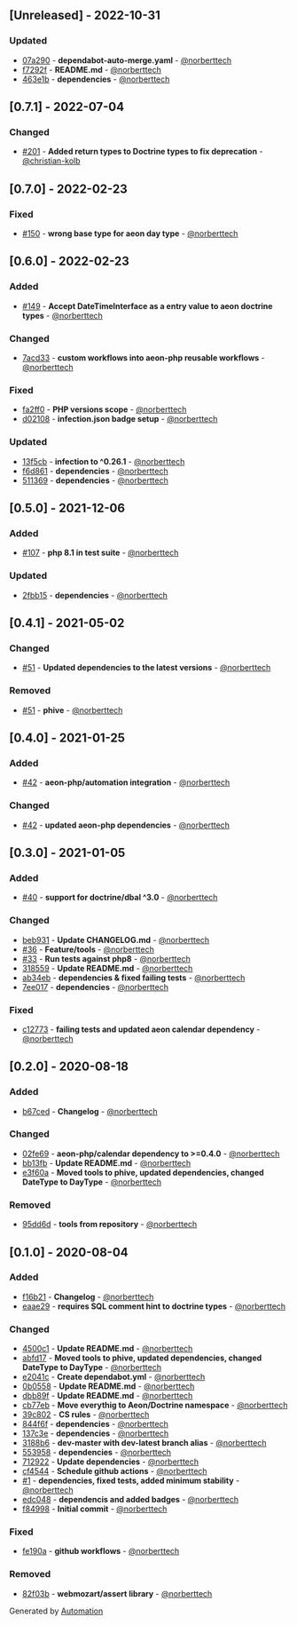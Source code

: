 ## [Unreleased] - 2022-10-31

### Updated
- [07a290](https://github.com/aeon-php/calendar-doctrine/commit/07a29071487d3e653c200c009ccabef8bd8d0727) - **dependabot-auto-merge.yaml** - [@norberttech](https://github.com/norberttech)
- [f7292f](https://github.com/aeon-php/calendar-doctrine/commit/f7292f3127d9a4b91c28c60018e71b545af503c7) - **README.md** - [@norberttech](https://github.com/norberttech)
- [463e1b](https://github.com/aeon-php/calendar-doctrine/commit/463e1b8cb20c083a218ae581622c9a30d9f9fa8f) - **dependencies** - [@norberttech](https://github.com/norberttech)

## [0.7.1] - 2022-07-04

### Changed
- [#201](https://github.com/aeon-php/calendar-doctrine/pull/201) - **Added return types to Doctrine types to fix deprecation** - [@christian-kolb](https://github.com/christian-kolb)

## [0.7.0] - 2022-02-23

### Fixed
- [#150](https://github.com/aeon-php/calendar-doctrine/pull/150) - **wrong base type for aeon day type** - [@norberttech](https://github.com/norberttech)

## [0.6.0] - 2022-02-23

### Added
- [#149](https://github.com/aeon-php/calendar-doctrine/pull/149) - **Accept DateTimeInterface as a entry value to aeon doctrine types** - [@norberttech](https://github.com/norberttech)

### Changed
- [7acd33](https://github.com/aeon-php/calendar-doctrine/commit/7acd33e4bd61d0288583dc3e19b4836e7074bb08) - **custom workflows into aeon-php reusable workflows** - [@norberttech](https://github.com/norberttech)

### Fixed
- [fa2ff0](https://github.com/aeon-php/calendar-doctrine/commit/fa2ff0f76ba210ae8a41531a86dc7a5d8410f7ca) - **PHP versions scope** - [@norberttech](https://github.com/norberttech)
- [d02108](https://github.com/aeon-php/calendar-doctrine/commit/d02108695e2f0eef995cfaebabd396f2f469604c) - **infection.json badge setup** - [@norberttech](https://github.com/norberttech)

### Updated
- [13f5cb](https://github.com/aeon-php/calendar-doctrine/commit/13f5cb394b672da064a5fef0036fa8f1ddf420a5) - **infection to ^0.26.1** - [@norberttech](https://github.com/norberttech)
- [f6d861](https://github.com/aeon-php/calendar-doctrine/commit/f6d86121680c09fce1be887b6d46b170e64f34a9) - **dependencies** - [@norberttech](https://github.com/norberttech)
- [511369](https://github.com/aeon-php/calendar-doctrine/commit/5113690fafec165fc9302294aaf977a1ea8e1dbe) - **dependencies** - [@norberttech](https://github.com/norberttech)

## [0.5.0] - 2021-12-06

### Added
- [#107](https://github.com/aeon-php/calendar-doctrine/pull/107) - **php 8.1 in test suite** - [@norberttech](https://github.com/norberttech)

### Updated
- [2fbb15](https://github.com/aeon-php/calendar-doctrine/commit/2fbb1553bca579268bbaa7d0c302a7ed25be5cd2) - **dependencies** - [@norberttech](https://github.com/norberttech)

## [0.4.1] - 2021-05-02

### Changed
- [#51](https://github.com/aeon-php/calendar-doctrine/pull/51) - **Updated dependencies to the latest versions** - [@norberttech](https://github.com/norberttech)

### Removed
- [#51](https://github.com/aeon-php/calendar-doctrine/pull/51) - **phive** - [@norberttech](https://github.com/norberttech)

## [0.4.0] - 2021-01-25

### Added
- [#42](https://github.com/aeon-php/calendar-doctrine/pull/42) - **aeon-php/automation integration** - [@norberttech](https://github.com/norberttech)

### Changed
- [#42](https://github.com/aeon-php/calendar-doctrine/pull/42) - **updated aeon-php dependencies** - [@norberttech](https://github.com/norberttech)

## [0.3.0] - 2021-01-05

### Added
- [#40](https://github.com/aeon-php/calendar-doctrine/pull/40) - **support for doctrine/dbal ^3.0** - [@norberttech](https://github.com/norberttech)

### Changed
- [beb931](https://github.com/aeon-php/calendar-doctrine/commit/beb9311af2c56e0d06ac3d227b64d6731f0e846e) - **Update CHANGELOG.md** - [@norberttech](https://github.com/norberttech)
- [#36](https://github.com/aeon-php/calendar-doctrine/pull/36) - **Feature/tools** - [@norberttech](https://github.com/norberttech)
- [#33](https://github.com/aeon-php/calendar-doctrine/pull/33) - **Run tests against php8** - [@norberttech](https://github.com/norberttech)
- [318559](https://github.com/aeon-php/calendar-doctrine/commit/318559df993d1e9792a3d3297a9d7de3cead2a12) - **Update README.md** - [@norberttech](https://github.com/norberttech)
- [ab34eb](https://github.com/aeon-php/calendar-doctrine/commit/ab34eb2080fa2b735c641993508e36c5a83e649d) - **dependencies & fixed failing tests** - [@norberttech](https://github.com/norberttech)
- [7ee017](https://github.com/aeon-php/calendar-doctrine/commit/7ee0173aad3e93c05f0a66c4fcaff814954b5ba5) - **dependencies** - [@norberttech](https://github.com/norberttech)

### Fixed
- [c12773](https://github.com/aeon-php/calendar-doctrine/commit/c1277322ae426f1ba5fa16dadc424770d3d28f27) - **failing tests and updated aeon calendar dependency** - [@norberttech](https://github.com/norberttech)

## [0.2.0] - 2020-08-18

### Added
- [b67ced](https://github.com/aeon-php/calendar-doctrine/commit/b67ced84117587bcac6f4afe7b68075cf8694f1a) - **Changelog** - [@norberttech](https://github.com/norberttech)

### Changed
- [02fe69](https://github.com/aeon-php/calendar-doctrine/commit/02fe690d89a995b215db406806ed435a22273906) - **aeon-php/calendar dependency to >=0.4.0** - [@norberttech](https://github.com/norberttech)
- [bb13fb](https://github.com/aeon-php/calendar-doctrine/commit/bb13fbbe879d6cfb277927f96983cd25a570ef65) - **Update README.md** - [@norberttech](https://github.com/norberttech)
- [e3f60a](https://github.com/aeon-php/calendar-doctrine/commit/e3f60a3b7be78b800c75adac7438bf2e667b97da) - **Moved tools to phive, updated dependencies, changed DateType to DayType** - [@norberttech](https://github.com/norberttech)

### Removed
- [95dd6d](https://github.com/aeon-php/calendar-doctrine/commit/95dd6d8fd63f465cae4c12c12d6f3c0de8b40a1b) - **tools from repository** - [@norberttech](https://github.com/norberttech)

## [0.1.0] - 2020-08-04

### Added
- [f16b21](https://github.com/aeon-php/calendar-doctrine/commit/f16b2188528972bca985e32105d9811dce30bb05) - **Changelog** - [@norberttech](https://github.com/norberttech)
- [eaae29](https://github.com/aeon-php/calendar-doctrine/commit/eaae296ce779812d6d1c655ab5ccca85f0a98180) - **requires SQL comment hint to doctrine types** - [@norberttech](https://github.com/norberttech)

### Changed
- [4500c1](https://github.com/aeon-php/calendar-doctrine/commit/4500c1f4e9b4eabcf442c5de1ef6e6b634eb1167) - **Update README.md** - [@norberttech](https://github.com/norberttech)
- [abfd17](https://github.com/aeon-php/calendar-doctrine/commit/abfd1773235eadbef6d5fbc344256bc60a92bf6c) - **Moved tools to phive, updated dependencies, changed DateType to DayType** - [@norberttech](https://github.com/norberttech)
- [e2041c](https://github.com/aeon-php/calendar-doctrine/commit/e2041c4d32d1d9f3b3f36cd18d206b3cdf9c376d) - **Create dependabot.yml** - [@norberttech](https://github.com/norberttech)
- [0b0558](https://github.com/aeon-php/calendar-doctrine/commit/0b0558c0fbf908df0d3cba861b4b312abeae623b) - **Update README.md** - [@norberttech](https://github.com/norberttech)
- [dbb89f](https://github.com/aeon-php/calendar-doctrine/commit/dbb89fc90a2e2d0a6a28163c11185ca388534348) - **Update README.md** - [@norberttech](https://github.com/norberttech)
- [cb77eb](https://github.com/aeon-php/calendar-doctrine/commit/cb77eb602c917ad6fd07b0e909ccabbb5392e609) - **Move everythig to Aeon/Doctrine namespace** - [@norberttech](https://github.com/norberttech)
- [39c802](https://github.com/aeon-php/calendar-doctrine/commit/39c802d572511e8c00df235053a25309453dfdb1) - **CS rules** - [@norberttech](https://github.com/norberttech)
- [844f6f](https://github.com/aeon-php/calendar-doctrine/commit/844f6f4b98d893b18335eaf8ebc49597a2d2e390) - **dependencies** - [@norberttech](https://github.com/norberttech)
- [137c3e](https://github.com/aeon-php/calendar-doctrine/commit/137c3ec033883cf77a593e32cca2b00dc12c79d1) - **dependencies** - [@norberttech](https://github.com/norberttech)
- [3188b6](https://github.com/aeon-php/calendar-doctrine/commit/3188b625e9d58e62c0bcc665a400b7d995a599c4) - **dev-master with dev-latest branch alias** - [@norberttech](https://github.com/norberttech)
- [553958](https://github.com/aeon-php/calendar-doctrine/commit/5539589204050755d6d148e837a288444a181ed8) - **dependencies** - [@norberttech](https://github.com/norberttech)
- [712922](https://github.com/aeon-php/calendar-doctrine/commit/7129227cf7cb805dd08504ba09c21f0245febfd1) - **Update dependencies** - [@norberttech](https://github.com/norberttech)
- [cf4544](https://github.com/aeon-php/calendar-doctrine/commit/cf4544c85b433073c64efcf08c78fc17b5f13dbf) - **Schedule github actions** - [@norberttech](https://github.com/norberttech)
- [#1](https://github.com/aeon-php/calendar-doctrine/pull/1) - **dependencies, fixed tests, added minimum stability** - [@norberttech](https://github.com/norberttech)
- [edc048](https://github.com/aeon-php/calendar-doctrine/commit/edc0488667080dad707962eea820b7d5aa3d7a7e) - **dependencis and added badges** - [@norberttech](https://github.com/norberttech)
- [f84998](https://github.com/aeon-php/calendar-doctrine/commit/f84998e6a9f5587064188aca55572698efe48fa2) - **Initial commit** - [@norberttech](https://github.com/norberttech)

### Fixed
- [fe190a](https://github.com/aeon-php/calendar-doctrine/commit/fe190ae3fca30d4b90e3f83fa98713e8ecad3d05) - **github workflows** - [@norberttech](https://github.com/norberttech)

### Removed
- [82f03b](https://github.com/aeon-php/calendar-doctrine/commit/82f03bf09657d2c272a0abeeccc413669b981ba9) - **webmozart/assert library** - [@norberttech](https://github.com/norberttech)

Generated by [Automation](https://github.com/aeon-php/automation)